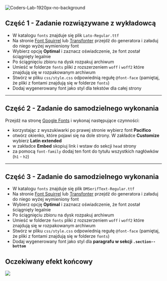![Coders-Lab-1920px-no-background](https://user-images.githubusercontent.com/152855/73064373-5ed69780-3ea1-11ea-8a71-3d370a5e7dd8.png)


## Część 1 - Zadanie rozwiązywane z wykładowcą

- W katalogu `fonts` znajduje się plik `Lato-Regular.ttf`
- Na stronie [Font Squirrel](https://www.fontsquirrel.com/tools/webfont-generator) lub [Transfonter](https://transfonter.org/) przejdź do generatora i załaduj do niego wyżej wymieniony font
- Wybierz opcję **Optimal** i zaznacz oświadczenie, że font został ściągnięty legalnie
- Po ściągnięciu zbioru na dysk rozpakuj archiwum
- Umieść w folderze `fonts` pliki z rozszerzeniem `woff` i `woff2` które znajdują się w rozpakowanym archiwum
- Stwórz w pliku `css/style.css` odpowiednią regułę `@font-face` (pamiętaj, że pliki z fontami znajdują się w folderze `fonts`)
- Dodaj wygenerowany font jako styl dla tekstów dla całej strony

---

## Część 2 - Zadanie do samodzielnego wykonania

Przejdź na stronę [Google Fonts](https://www.google.com/fonts) i wykonaj następujące czynności:

- korzystając z wyszukiwarki po prawej stronie wybierz font **Pacifico**
- otwórz okienko, które pojawi się na dole strony. W zakładce **Customize** wybierz **Latin extended**
- w zakładce **Embed** skopiuj link i wstaw do sekcji `head` strony
- za pomocą `font-family` dodaj ten font do tytułu wszystkich nagłówków (`h1` - `h2`)

--- 

## Część 3 - Zadanie do samodzielnego wykonania

- W katalogu `fonts` znajduje się plik `DMSerifText-Regular.ttf`
- Na stronie [Font Squirrel](https://www.fontsquirrel.com/tools/webfont-generator) lub [Transfonter](https://transfonter.org/) przejdź do generatora i załaduj do niego wyżej wymieniony font
- Wybierz opcję **Optimal** i zaznacz oświadczenie, że font został ściągnięty legalnie
- Po ściągnięciu zbioru na dysk rozpakuj archiwum
- Umieść w folderze `fonts` pliki z rozszerzeniem `woff` i `woff2` które znajdują się w rozpakowanym archiwum
- Stwórz w pliku `css/style.css` odpowiednią regułę `@font-face` (pamiętaj, że pliki z fontami znajdują się w folderze `fonts`)
- Dodaj wygenerowany font jako styl dla **paragrafu w sekcji `.section--bottom`**



## Oczekiwany efekt końcowy
![](images/final-look.png)
